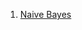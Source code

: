 
1. [Naive Bayes](https://github.com/kimbyeolhee/ML-DL-Algorithms-Study/tree/main/ML/Naive%20Bayes)
